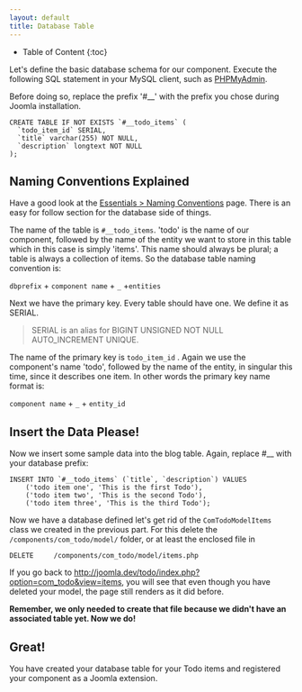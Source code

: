 ```yaml
---
layout: default
title: Database Table
---
```


* Table of Content
{:toc}

Let's define the basic database schema for our component. Execute the following SQL statement in your MySQL client,
such as [PHPMyAdmin](http://www.phpmyadmin.net/home_page/index.php).

Before doing so, replace the prefix '#__' with the prefix you chose during Joomla installation.

    CREATE TABLE IF NOT EXISTS `#__todo_items` (
      `todo_item_id` SERIAL,
      `title` varchar(255) NOT NULL,
      `description` longtext NOT NULL
    );

## Naming Conventions Explained

Have a good look at the [Essentials > Naming Conventions](/essentials/naming-conventions.html) page. There is an easy for follow section for the database side of things.

The name of the table is `#__todo_items`. 'todo' is the name of our component, followed by the name of the entity we want
to store in this table which in this case is simply 'items'. This name should always be plural; a table is always a collection of items.
So the database table naming convention is:

`dbprefix` + `component name` + `_`  +`entities`

Next we have the primary key. Every table should have one. We define it as SERIAL.

> SERIAL is an alias for BIGINT UNSIGNED NOT NULL AUTO_INCREMENT UNIQUE.

The name of the primary key is `todo_item_id` . Again we use the component's name 'todo', followed by the name of the entity,
in singular this time, since it describes one item. In other words the primary key name format is:

 `component name` + `_` + `entity_id`

## Insert the Data Please!

Now we insert some sample data into the blog table. Again, replace #__ with your database prefix:

    INSERT INTO `#__todo_items` (`title`, `description`) VALUES
        ('todo item one', 'This is the first Todo'),
        ('todo item two', 'This is the second Todo'),
        ('todo item three', 'This is the third Todo');


Now we have a database defined let's get rid of the `ComTodoModelItems` class we created in the previous part. For this
delete the `/components/com_todo/model/` folder, or at least the enclosed file in

    DELETE     /components/com_todo/model/items.php

If you go back to http://joomla.dev/todo/index.php?option=com_todo&view=items, you will see that even though you
have deleted your model, the page still renders as it did before.

**Remember, we only needed to create that file because we didn't have an associated table yet. Now we do!**

## Great!

You have created your database table for your Todo items and registered your component as a Joomla extension.




